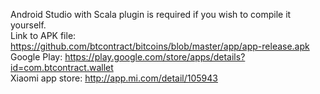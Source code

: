 Android Studio with Scala plugin is required if you wish to compile it yourself.  
Link to APK file: https://github.com/btcontract/bitcoins/blob/master/app/app-release.apk  
Google Play: https://play.google.com/store/apps/details?id=com.btcontract.wallet  
Xiaomi app store: http://app.mi.com/detail/105943
